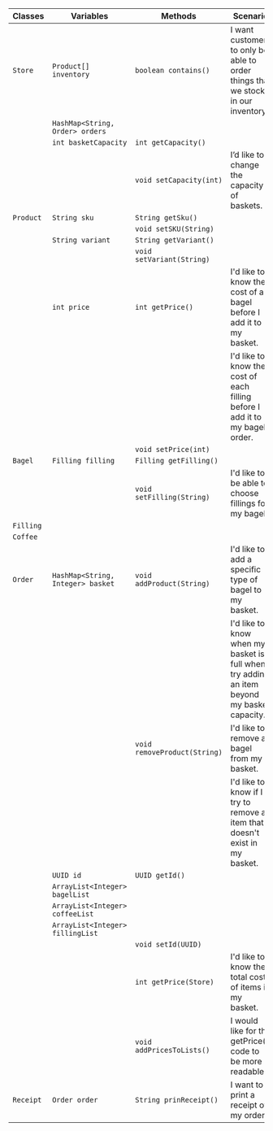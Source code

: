 | Classes   | Variables                         | Methods                      | Scenario                                                                                     | Outcomes                                                      |
|-----------|-----------------------------------|------------------------------|----------------------------------------------------------------------------------------------|---------------------------------------------------------------|
| `Store`   | `Product[] inventory`             | `boolean contains()`         | I want customers to only be able to order things that we stock in our inventory.             | All orders check if product exists in inventory               |
|           | `HashMap<String, Order> orders`   |                              |                                                                                              |                                                               |
|           | `int basketCapacity`              | `int getCapacity()`          |                                                                                              |                                                               |
|           |                                   | `void setCapacity(int)`      | I’d like to change the capacity of baskets.                                                  | Capacity for all baskets are set                              |
| `Product` | `String sku`                      | `String getSku()`            |                                                                                              |                                                               |
|           |                                   | `void setSKU(String)`        |                                                                                              |                                                               |
|           | `String variant`                  | `String getVariant()`        |                                                                                              |                                                               |
|           |                                   | `void setVariant(String)`    |                                                                                              |                                                               |
|           | `int price`                       | `int getPrice()`             | I'd like to know the cost of a bagel before I add it to my basket.                           | Return cost of product                                        |
|           |                                   |                              | I'd like to know the cost of each filling before I add it to my bagel order.                 |                                                               |
|           |                                   | `void setPrice(int)`         |                                                                                              |                                                               |
| `Bagel`   | `Filling filling`                 | `Filling getFilling()`       |                                                                                              |                                                               |
|           |                                   | `void setFilling(String)`    | I'd like to be able to choose fillings for my bagel.                                         | Sets filling for bagel                                        |
| `Filling` |                                   |                              |                                                                                              |                                                               |
| `Coffee`  |                                   |                              |                                                                                              |                                                               |
| `Order`   | `HashMap<String, Integer> basket` | `void addProduct(String)`    | I'd like to add a specific type of bagel to my basket.                                       | Adds bagel to basket                                          |
|           |                                   |                              | I'd like to know when my basket is full when I try adding an item beyond my basket capacity. | Check basket size against basketCapacity                      |
|           |                                   | `void removeProduct(String)` | I'd like to remove a bagel from my basket.                                                   | Removes bagel from basket                                     |
|           |                                   |                              | I'd like to know if I try to remove an item that doesn't exist in my basket.                 | Removing a non existent bagel from basket prints message      |
|           | `UUID id`                         | `UUID getId()`               |                                                                                              |                                                               |
|           | `ArrayList<Integer> bagelList`    |                              |                                                                                              |                                                               |
|           | `ArrayList<Integer> coffeeList`   |                              |                                                                                              |                                                               |
|           | `ArrayList<Integer> fillingList`  |                              |                                                                                              |                                                               |
|           |                                   | `void setId(UUID)`           |                                                                                              |                                                               |
|           |                                   | `int getPrice(Store)`        | I'd like to know the total cost of items in my basket.                                       | Return total price of all products in basket with discounts   |
|           |                                   | `void addPricesToLists()`    | I would like for the getPrice() code to be more readable.                                    | Adds the price of all ordered products into categorized lists |
| `Receipt` | `Order order`                     | `String prinReceipt()`       | I want to print a receipt of my order.                                                       | Prints a receipt in the terminal                              |
